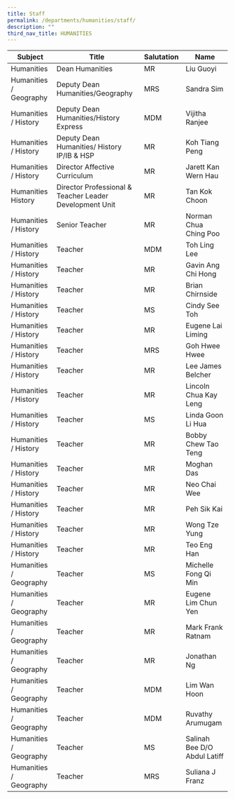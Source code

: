 ```yaml
---
title: Staff
permalink: /departments/humanities/staff/
description: ""
third_nav_title: HUMANITIES
---
```

| Subject                | Title                                                   | Salutation | Name                         |
|------------------------|---------------------------------------------------------|------------|------------------------------|
| Humanities             | Dean Humanities                                         | MR         | Liu Guoyi                    |
| Humanities / Geography | Deputy Dean Humanities/Geography                        | MRS        | Sandra Sim                   |
| Humanities / History   | Deputy Dean Humanities/History Express                  | MDM        | Vijitha Ranjee               |
| Humanities / History   | Deputy Dean Humanities/ History IP/IB & HSP             | MR         | Koh Tiang Peng               |
| Humanities / History   | Director Affective Curriculum                           | MR         | Jarett Kan Wern Hau          |
| Humanities History     | Director Professional & Teacher Leader Development Unit | MR         | Tan Kok Choon                |
| Humanities / History   | Senior Teacher                                          | MR         | Norman Chua Ching Poo        |
| Humanities / History   | Teacher                                                 | MDM        | Toh Ling Lee                 |
| Humanities / History   | Teacher                                                 | MR         | Gavin Ang Chi Hong           |
| Humanities / History   | Teacher                                                 | MR         | Brian Chirnside              |
| Humanities / History   | Teacher                                                 | MS         | Cindy See Toh                |
| Humanities / History   | Teacher                                                 | MR         | Eugene Lai Liming            |
| Humanities / History   | Teacher                                                 | MRS        | Goh Hwee Hwee                |
| Humanities / History   | Teacher                                                 | MR         | Lee James Belcher            |
| Humanities / History   | Teacher                                                 | MR         | Lincoln Chua Kay Leng        |
| Humanities / History   | Teacher                                                 | MS         | Linda Goon Li Hua            |
| Humanities / History   | Teacher                                                 | MR         | Bobby Chew Tao Teng          |
| Humanities / History   | Teacher                                                 | MR         | Moghan Das                   |
| Humanities / History   | Teacher                                                 | MR         | Neo Chai Wee                 |
| Humanities / History   | Teacher                                                 | MR         | Peh Sik Kai                  |
| Humanities / History   | Teacher                                                 | MR         | Wong Tze Yung                |
| Humanities / History   | Teacher                                                 | MR         | Teo Eng Han                  |
| Humanities / Geography | Teacher                                                 | MS         | Michelle Fong Qi Min         |
| Humanities / Geography | Teacher                                                 | MR         | Eugene Lim Chun Yen          |
| Humanities / Geography | Teacher                                                 | MR         | Mark Frank Ratnam            |
| Humanities / Geography | Teacher                                                 | MR         | Jonathan Ng                  |
| Humanities / Geography | Teacher                                                 | MDM        | Lim Wan Hoon                 |
| Humanities / Geography | Teacher                                                 | MDM        | Ruvathy Arumugam             |
| Humanities / Geography | Teacher                                                 | MS         | Salinah Bee D/O Abdul Latiff |
| Humanities / Geography | Teacher                                                 | MRS        | Suliana J Franz              |
